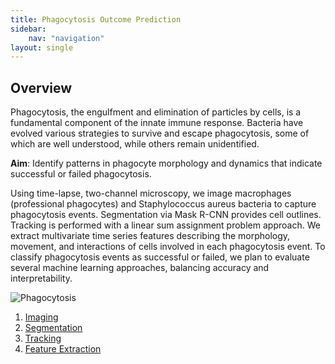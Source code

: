 ```yaml
---
title: Phagocytosis Outcome Prediction
sidebar: 
    nav: "navigation"
layout: single
---
```

## Overview
Phagocytosis, the engulfment and elimination of particles by cells, is a fundamental component of the innate immune response. Bacteria have evolved various strategies to survive and escape phagocytosis, some of which are well understood, while others remain unidentified.

**Aim**: Identify patterns in phagocyte morphology and dynamics that indicate successful or failed phagocytosis.

Using time-lapse, two-channel microscopy, we image macrophages (professional phagocytes) and Staphylococcus aureus bacteria to capture phagocytosis events.
Segmentation via Mask R-CNN provides cell outlines.
Tracking is performed with a linear sum assignment problem approach.
We extract multivariate time series features describing the morphology, movement, and interactions of cells involved in each phagocytosis event. 
To classify phagocytosis events as successful or failed, we plan to evaluate several machine learning approaches, balancing accuracy and interpretability. 

![Phagocytosis](images/phago_example.png)

1. [Imaging](Imaging/)
2. [Segmentation](Segmentation/)
3. [Tracking](Tracking/)
4. [Feature Extraction](FeatureExtraction/)